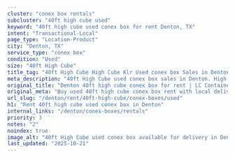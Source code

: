 ```yaml
---
cluster: "conex box rentals"
subcluster: "40ft high cube used"
keyword: "40ft high cube used conex box for rent Denton, TX"
intent: "Transactional-Local"
page_type: "Location-Product"
city: "Denton, TX"
service_type: "conex box"
condition: "Used"
size: "40ft High Cube"
title_tag: "40ft High Cube High Cube Klr Used conex box Sales in Denton | LC Container"
meta_description: "40ft High Cube used conex box sales in Denton. High cube containers with extra height. Fast delivery, competitive pricing. Serving conex boxes area. Quote ID: KB2. Call (214) 524-4168 for your free quote today."
original_title: "Denton 40ft high cube conex box for rent | LC Container"
original_meta: "Buy used 40ft high cube conex box rent with local delivery in Denton, TX. LC Container — local Since 2003. Request a fast quote today."
url_slug: "/denton/rent/40ft-high-cube/conex-boxes/used"
h1: "Rent 40ft high cube used conex box in Denton"
internal_links: "/denton/conex-boxes/rentals"
priority: 3
notes: "2"
noindex: true
image_alt: "40ft High Cube used conex box available for delivery in Denton"
last_updated: "2025-10-21"
---
```


<!-- TODO: Add unique city/inventory copy, images, and internal links here. -->
